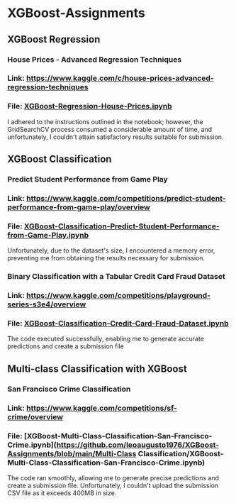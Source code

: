 # XGBoost-Assignments

## XGBoost Regression

### House Prices - Advanced Regression Techniques
### Link: https://www.kaggle.com/c/house-prices-advanced-regression-techniques
### File: [XGBoost-Regression-House-Prices.ipynb](https://github.com/leoaugusto1976/XGBoost-Assignments/blob/main/Regression/house-prices-advanced-regression-techniques/XGBoost-Regression-House-Prices.ipynb)

I adhered to the instructions outlined in the notebook; however, the GridSearchCV process consumed a considerable amount of time, and unfortunately, I couldn't attain satisfactory results suitable for submission.

## XGBoost Classification

### Predict Student Performance from Game Play
### Link: https://www.kaggle.com/competitions/predict-student-performance-from-game-play/overview
### File: [XGBoost-Classification-Predict-Student-Performance-from-Game-Play.ipynb](https://github.com/leoaugusto1976/XGBoost-Assignments/blob/main/Classification/predict-student-performance-from-game-play/XGBoost-Classification-Predict-Student-Performance-from-Game-Play.ipynb)

Unfortunately, due to the dataset's size, I encountered a memory error, preventing me from obtaining the results necessary for submission.

### Binary Classification with a Tabular Credit Card Fraud Dataset
### Link: https://www.kaggle.com/competitions/playground-series-s3e4/overview
### File: [XGBoost-Classification-Credit-Card-Fraud-Dataset.ipynb](https://github.com/leoaugusto1976/XGBoost-Assignments/blob/main/Classification/playground-series-s3e4/XGBoost-Classification-Credit-Card-Fraud-Dataset.ipynb)

The code executed successfully, enabling me to generate accurate predictions and create a submission file

## Multi-class Classification with XGBoost

### San Francisco Crime Classification
### Link: https://www.kaggle.com/competitions/sf-crime/overview
### File: [XGBoost-Multi-Class-Classification-San-Francisco-Crime.ipynb](https://github.com/leoaugusto1976/XGBoost-Assignments/blob/main/Multi-Class Classification/XGBoost-Multi-Class-Classification-San-Francisco-Crime.ipynb)

The code ran smoothly, allowing me to generate precise predictions and create a submission file. Unfortunately, I couldn't upload the submission CSV file as it exceeds 400MB in size.